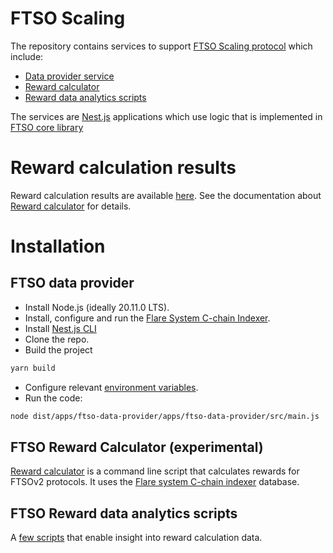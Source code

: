 # FTSO Scaling

The repository contains services to support [FTSO Scaling protocol](./protocol/README.md) which include:
- [Data provider service](./apps/ftso-data-provider/src/README.md)
- [Reward calculator](./scripts/rewards/README.md)
- [Reward data analytics scripts](./scripts/analytics/README.md)

The services are [Nest.js](https://nestjs.com/) applications which use logic  that is implemented in [FTSO core library](./libs/ftso-core/)

# Reward calculation results

Reward calculation results are available [here](./rewards-data). See the documentation about [Reward calculator](./scripts/rewards/README.md) for details.

# Installation 

## FTSO data provider

- Install Node.js (ideally 20.11.0 LTS).
- Install, configure and run the [Flare System C-chain Indexer](https://gitlab.com/flarenetwork/flare-system-c-chain-indexer).
- Install [Nest.js CLI](https://docs.nestjs.com/first-steps)
- Clone the repo. 
- Build the project
```bash
yarn build
```
- Configure relevant [environment variables](../apps/ftso-reward-calculator/src/config/configuration.ts). 
- Run the code:
```bash
node dist/apps/ftso-data-provider/apps/ftso-data-provider/src/main.js
```

## FTSO Reward Calculator (experimental)

[Reward calculator](./scripts/rewards/README.md) is a command line script that calculates rewards for FTSOv2 protocols.
It uses the [Flare system C-chain indexer](https://github.com/flare-foundation/flare-system-c-chain-indexer) database.

## FTSO Reward data analytics scripts

A [few scripts](scripts/analytics/README.md) that enable insight into reward calculation data.
